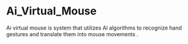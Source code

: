 # Ai_Virtual_Mouse
Ai virtual mouse is system that utilizes AI algorithms to recognize hand gestures and translate them into mouse movements .
